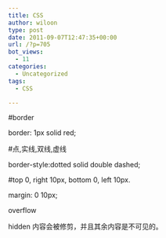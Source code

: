 ```yaml
---
title: CSS
author: wiloon
type: post
date: 2011-09-07T12:47:35+00:00
url: /?p=705
bot_views:
  - 11
categories:
  - Uncategorized
tags:
  - CSS

---
```

#border
  
border: 1px solid red;
  
#点,实线,双线,虚线
  
border-style:dotted solid double dashed;

#top 0, right 10px, bottom 0, left 10px.
  
margin: 0 10px;


overflow

hidden 内容会被修剪，并且其余内容是不可见的。